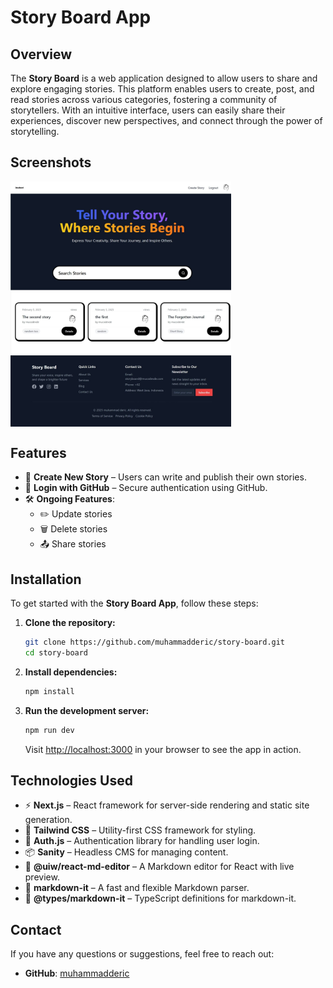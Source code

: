 # Story Board App

## Overview

The **Story Board** is a web application designed to allow users to share and explore engaging stories. This platform enables users to create, post, and read stories across various categories, fostering a community of storytellers. With an intuitive interface, users can easily share their experiences, discover new perspectives, and connect through the power of storytelling.

## Screenshots

<div style="display: flex; justify-content: space-between;">
    <img src="./public/story-board-rm.jpeg" alt="Story Board" width="70%" />
</div>

## Features

- 📝 **Create New Story** – Users can write and publish their own stories.
- 🔐 **Login with GitHub** – Secure authentication using GitHub.
- 🛠 **Ongoing Features**:
  - ✏️ Update stories
  - 🗑 Delete stories
  - 📤 Share stories

## Installation

To get started with the **Story Board App**, follow these steps:

1. **Clone the repository:**

    ```bash
    git clone https://github.com/muhammadderic/story-board.git
    cd story-board
    ```

2. **Install dependencies:**

    ```bash
    npm install
    ```

3. **Run the development server:**

    ```bash
    npm run dev
    ```

    Visit [http://localhost:3000](http://localhost:3000) in your browser to see the app in action.

## Technologies Used

- ⚡ **Next.js** – React framework for server-side rendering and static site generation.
- 🎨 **Tailwind CSS** – Utility-first CSS framework for styling.
- 🔑 **Auth.js** – Authentication library for handling user login.
- 📦 **Sanity** – Headless CMS for managing content.
- 📝 **@uiw/react-md-editor** – A Markdown editor for React with live preview.
- 📜 **markdown-it** – A fast and flexible Markdown parser.
- 📜 **@types/markdown-it** – TypeScript definitions for markdown-it.

## Contact

If you have any questions or suggestions, feel free to reach out:

- **GitHub**: [muhammadderic](https://github.com/muhammadderic)
